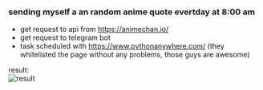 ### sending myself a an random anime quote evertday at 8:00 am

- get request to api from https://animechan.io/
- get request to telegram bot
- task scheduled with https://www.pythonanywhere.com/ (they whitelisted the page without any problems, those guys are awesome)

result: <br>
![result](https://github.com/user-attachments/assets/8a263710-6e00-4e8f-9182-10b440baf187)
